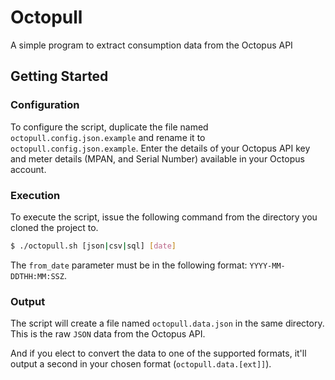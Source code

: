 # Octopull
 A simple program to extract consumption data from the Octopus API


## Getting Started
### Configuration
To configure the script, duplicate the file named `octopull.config.json.example` and rename it to `octopull.config.json.example`. Enter the details of your Octopus API key and meter details (MPAN, and Serial Number) available in your Octopus account. 

### Execution
To execute the script, issue the following command from the directory you cloned the project to.
```bash
$ ./octopull.sh [json|csv|sql] [date]
```

The `from_date` parameter must be in the following format: `YYYY-MM-DDTHH:MM:SSZ`.

### Output
The script will create a file named `octopull.data.json` in the same directory. This is the raw `JSON` data from the Octopus API. 

And if you elect to convert the data to one of the supported formats, it'll output a second in your chosen format (`octopull.data.[ext]]`).
